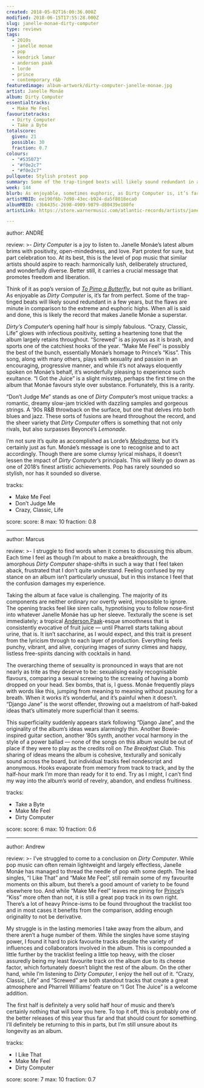 ```yaml
---
created: 2018-05-02T16:00:36.000Z
modified: 2018-06-15T17:55:28.000Z
slug: janelle-monae-dirty-computer
type: reviews
tags:
  - 2010s
  - janelle monae
  - pop
  - kendrick lamar
  - anderson paak
  - lorde
  - prince
  - contemporary r&b
featuredimage: album-artwork/dirty-computer-janelle-monae.jpg
artist: Janelle Monáe
album: Dirty Computer
essentialtracks:
  - Make Me Feel
favouritetracks:
  - Dirty Computer
  - Take a Byte
totalscore:
  given: 21
  possible: 30
  fraction: 0.7
colours:
  - "#535073"
  - "#f0e2c7"
  - "#f0e2c7"
pullquote: Stylish protest pop
summary: Some of the trap-tinged beats will likely sound redundant in a few years, but the flaws are minute in comparison to the extreme and euphoric highs. When all is said and done, this is likely the record that makes Janelle Monáe a superstar.
week: 144
blurb: As enjoyable, sometimes euphoric, as Dirty Computer is, it’s far from perfect. Some of the trap-tinged beats will likely sound redundant in a few years.
artistMBID: ee190f6b-7d98-43ec-b924-da5f8018eca0
albumMBID: c3b6435c-2698-4909-9879-d80439e180fe
artistLink: https://store.warnermusic.com/atlantic-records/artists/janelle-monae.html

---
```


author: ANDRÉ

review: >-
  *Dirty Computer* is a joy to listen to. Janelle Monáe’s latest album brims with positivity, open-mindedness, and love. Part protest for sure, but part celebration too. At its best, this is the level of pop music that similar artists should aspire to reach: harmonically lush, deliberately structured, and wonderfully diverse. Better still, it carries a crucial message that promotes freedom and liberation.

  Think of it as pop’s version of [*To Pimp a Butterfly*](/reviews/kendrick-lamar-to-pimp-a-butterfly/), but not quite as brilliant. As enjoyable as *Dirty Computer* is, it’s far from perfect. Some of the trap-tinged beats will likely sound redundant in a few years, but the flaws are minute in comparison to the extreme and euphoric highs. When all is said and done, this is likely the record that makes Janelle Monáe a superstar.

  *Dirty’s Computer*’s opening half hour is simply fabulous. “Crazy, Classic, Life” glows with infectious positivity, setting a heartening tone that the album largely retains throughout. “Screwed” is as joyous as it is brash, and sports one of the catchiest hooks of the year. “Make Me Feel” is possibly the best of the bunch, essentially Monáe’s homage to Prince’s “Kiss”. This song, along with many others, plays with sexuality and passion in an encouraging, progressive manner, and while it’s not always eloquently spoken on Monáe’s behalf, it’s wonderfully pleasing to experience such exultance. “I Got the Juice” is a slight misstep, perhaps the first time on the album that Monáe favours style over substance. Fortunately, this is a rarity.

  “Don’t Judge Me” stands as one of *Dirty Computer*’s most unique tracks: a romantic, dreamy slow-jam trickled with dazzling samples and gorgeous strings. A ’90s R&B throwback on the surface, but one that delves into both blues and jazz. These sorts of fusions are heard throughout the record, and the sheer variety that *Dirty Computer* offers is something that not only rivals, but also surpasses Beyoncé’s *Lemonade*.

  I’m not sure it’s quite as accomplished as Lorde’s [*Melodrama*](/listening-parties/lorde-melodrama/), but it’s certainly just as fun. Monáe’s message is one to recognise and to act accordingly. Though there are some clumsy lyrical mishaps, it doesn’t lessen the impact of *Dirty Computer*’s principals. This will likely go down as one of 2018’s finest artistic achievements. Pop has rarely sounded so stylish, nor has it sounded so diverse.

tracks:
  - Make Me Feel
  - ­­Don’t Judge Me
  - ­­Crazy, Classic, Life

score:
  score: 8
  max: 10
  fraction: 0.8

---
author: Marcus

review: >-
  I struggle to find words when it comes to discussing this album. Each time I feel as though I’m about to make a breakthrough, the amorphous *Dirty Computer* shape-shifts in such a way that I feel taken aback, frustrated that I don’t quite understand. Feeling confused by my stance on an album isn’t particularly unusual, but in this instance I feel that the confusion damages my experience.

  Taking the album at face value is challenging. The majority of its components are neither ordinary nor overtly weird, impossible to ignore. The opening tracks feel like siren calls, hypnotising you to follow nose-first into whatever Janelle Monáe has up her sleeve. Texturally the scene is set immediately; a tropical [Anderson.Paak](/reviews/anderson-paak-ventura/)-esque smoothness that is consistently evocative of fruit juice — until Pharrell starts talking about urine, that is. It isn’t saccharine, as I would expect, and this trait is present from the lyricism through to each layer of production. Everything feels punchy, vibrant, and alive, conjuring images of sunny climes and happy, listless free-spirits dancing with cocktails in hand.

  The overarching theme of sexuality is pronounced in ways that are not nearly as trite as they deserve to be: sexualising easily recognisable flavours, comparing a sexual screwing to the screwing of having a bomb dropped on your head. Sex bombs, that is, I guess. Monáe frequently plays with words like this, jumping from meaning to meaning without pausing for a breath. When it works it’s wonderful, and it’s painful when it doesn’t. “Django Jane” is the worst offender, throwing out a maelstrom of half-baked ideas that’s ultimately more superficial than it seems.

  This superficiality suddenly appears stark following “Django Jane”, and the originality of the album’s ideas wears alarmingly thin. Another Bowie-inspired guitar section, another ’80s synth, another vocal harmony in the style of a power ballad — none of the songs on this album would be out of place if they were to play as the credits roll on *The Breakfast Club*. This sharing of ideas means the album is cohesive, texturally and sonically sound across the board, but individual tracks feel nondescript and anonymous. Hooks evaporate from memory from track to track, and by the half-hour mark I’m more than ready for it to end. Try as I might, I can’t find my way into the album’s world of revelry, abandon, and endless fruitiness.

tracks:
  - Take a Byte
  - ­­Make Me Feel
  - ­­Dirty Computer

score:
  score: 6
  max: 10
  fraction: 0.6

---
author: Andrew

review: >-
  I’ve struggled to come to a conclusion on *Dirty Computer*. While pop music can often remain lightweight and largely effectless, Janelle Monáe has managed to thread the needle of pop with some depth. The lead singles, “I Like That” and “Make Me Feel”, still remain some of my favourite moments on this album, but there’s a good amount of variety to be found elsewhere too. And while “Make Me Feel” leaves me pining for [Prince](/reviews/prince-purple-rain/)’s “Kiss” more often than not, it is still a great pop track in its own right. There’s a lot of heavy Prince-isms to be found throughout the tracklist too and in most cases it benefits from the comparison, adding enough originality to not be derivative.

  My struggle is in the lasting memories I take away from the album, and there aren’t a huge number of them. While the singles have some staying power, I found it hard to pick favourite tracks despite the variety of influences and collaborators involved in the album. This is compounded a little further by the tracklist feeling a little top heavy, with the closer assuredly being my least favourite track on the album due to its cheese factor, which fortunately doesn’t blight the rest of the album. On the other hand, while I’m listening to *Dirty Computer*, I enjoy the hell out of it. “Crazy, Classic, Life” and “Screwed” are both standout tracks that create a great atmosphere and Pharrell Williams’ feature on “I Got The Juice” is a welcome addition.

  The first half is definitely a very solid half hour of music and there’s certainly nothing that will bore you here. To top it off, this is probably one of the better releases of this year thus far and that should count for something. I’ll definitely be returning to this in parts, but I’m still unsure about its longevity as an album.

tracks:
  - I Like That
  - ­­Make Me Feel
  - ­­Dirty Computer

score:
  score: 7
  max: 10
  fraction: 0.7
